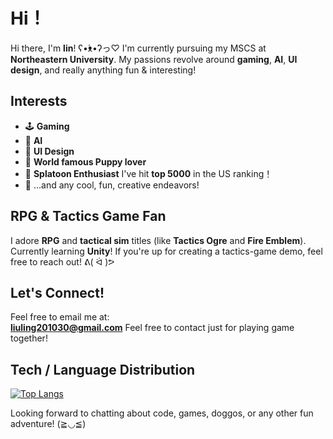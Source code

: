# Hi！

Hi there, I'm **lin**!  ʕ•́ᴥ•̀ʔっ♡ 
I'm currently pursuing my MSCS at **Northeastern University**. My passions revolve around **gaming**, **AI**, **UI design**, and really anything fun & interesting!

## Interests
- 🕹️ **Gaming**
- 🤖 **AI**
- 🎨 **UI Design**
- 🐶 **World famous Puppy lover** 
- 🌊 **Splatoon Enthusiast** I've hit **top 5000** in the US ranking！
- 🌸 ...and any cool, fun, creative endeavors!

## RPG & Tactics Game Fan
I adore **RPG** and **tactical sim** titles (like **Tactics Ogre** and **Fire Emblem**).  
Currently learning **Unity**! If you're up for creating a tactics-game demo, feel free to reach out! ᕕ( ᐛ )ᕗ

## Let's Connect!
Feel free to email me at:  
**liuling201030@gmail.com**
Feel free to contact just for playing game together! 

## Tech / Language Distribution
[![Top Langs](https://github-readme-stats.vercel.app/api/top-langs/?username=linonion&layout=compact&theme=radical)](https://github.com/anuraghazra/github-readme-stats)


Looking forward to chatting about code, games, doggos, or any other fun adventure! (≧◡≦)  

